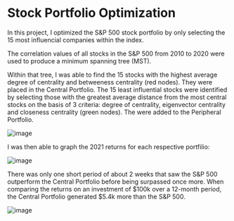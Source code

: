 # Stock Portfolio Optimization

In this project, I optimized the S&P 500 stock portfolio by only selecting the 15 most influencial companies within the index.

The correlation values of all stocks in the S&P 500 from 2010 to 2020 were used to produce a minimum spanning tree (MST). 

Within that tree, I was able to find the 15 stocks with the highest average degree of centrality and betweeness centrality (red nodes). They were placed in the Central Portfolio.
The 15 least influential stocks were identified by selecting those with the greatest average distance from the most central stocks on the basis of 3 criteria: degree of centrality, eigenvector centrality and closeness centrality (green nodes). The were added to the Peripheral Portfolio.

![image](https://github.com/user-attachments/assets/9a469928-6e17-41c3-a9c2-6e3b4a8fafa8)

I was then able to graph the 2021 returns for each respective portfilio:

![image](https://github.com/user-attachments/assets/10af7349-10cb-4b00-8c4f-080e18cf3fd9)

There was only one short period of about 2 weeks that saw the S&P 500 outperform the Central Portfolio before being surpassed once more.
When comparing the returns on an investment of $100k over a 12-month period, the Central Portfolio generated $5.4k more than the S&P 500.

![image](https://github.com/user-attachments/assets/1e862a2a-5d76-4345-9eb3-98c5980d6eb4)

